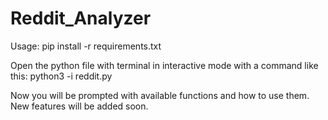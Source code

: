 # Reddit_Analyzer

Usage:
pip install -r requirements.txt

Open the python file with terminal in interactive mode with a command like this:
python3 -i reddit.py

Now you will be prompted with available functions and how to use them.
New features will be added soon.

